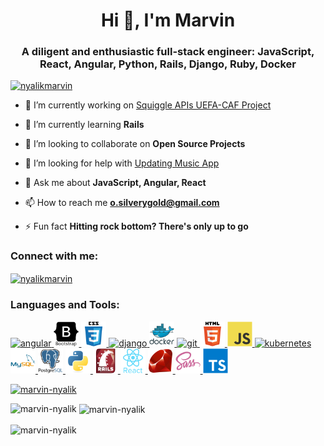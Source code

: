 <h1 align="center">Hi 👋, I'm Marvin</h1>
<h3 align="center">A diligent and enthusiastic full-stack engineer: JavaScript, React, Angular, Python, Rails, Django, Ruby, Docker</h3>
<p align="left"> <a href="https://twitter.com/nyalikmarvin" target="blank"><img src="https://img.shields.io/twitter/follow/nyalikmarvin?logo=twitter&style=for-the-badge" alt="nyalikmarvin" /></a> </p>

- 🔭 I’m currently working on [Squiggle APIs UEFA-CAF Project](https://marvin-nyalik.github.io/SoccerFestival/)

- 🌱 I’m currently learning **Rails**

- 👯 I’m looking to collaborate on **Open Source Projects**

- 🤝 I’m looking for help with [Updating Music App](https://marvin-nyalik.github.io/AwesomeBooks/)

- 💬 Ask me about **JavaScript, Angular, React**

- 📫 How to reach me **o.silverygold@gmail.com**

- ⚡ Fun fact **Hitting rock bottom? There's only up to go**

<h3 align="left">Connect with me:</h3>
<p align="left">
<a href="https://twitter.com/nyalikmarvin" target="blank"><img align="center" src="https://raw.githubusercontent.com/rahuldkjain/github-profile-readme-generator/master/src/images/icons/Social/twitter.svg" alt="nyalikmarvin" height="30" width="40" /></a>
</p>

<h3 align="left">Languages and Tools:</h3>
<p align="left"> <a href="https://angular.io" target="_blank" rel="noreferrer"> <img src="https://angular.io/assets/images/logos/angular/angular.svg" alt="angular" width="40" height="40"/> </a> <a href="https://getbootstrap.com" target="_blank" rel="noreferrer"> <img src="https://raw.githubusercontent.com/devicons/devicon/master/icons/bootstrap/bootstrap-plain-wordmark.svg" alt="bootstrap" width="40" height="40"/> </a> <a href="https://www.w3schools.com/css/" target="_blank" rel="noreferrer"> <img src="https://raw.githubusercontent.com/devicons/devicon/master/icons/css3/css3-original-wordmark.svg" alt="css3" width="40" height="40"/> </a> <a href="https://www.djangoproject.com/" target="_blank" rel="noreferrer"> <img src="https://cdn.worldvectorlogo.com/logos/django.svg" alt="django" width="40" height="40"/> </a> <a href="https://www.docker.com/" target="_blank" rel="noreferrer"> <img src="https://raw.githubusercontent.com/devicons/devicon/master/icons/docker/docker-original-wordmark.svg" alt="docker" width="40" height="40"/> </a> <a href="https://git-scm.com/" target="_blank" rel="noreferrer"> <img src="https://www.vectorlogo.zone/logos/git-scm/git-scm-icon.svg" alt="git" width="40" height="40"/> </a> <a href="https://www.w3.org/html/" target="_blank" rel="noreferrer"> <img src="https://raw.githubusercontent.com/devicons/devicon/master/icons/html5/html5-original-wordmark.svg" alt="html5" width="40" height="40"/> </a> <a href="https://developer.mozilla.org/en-US/docs/Web/JavaScript" target="_blank" rel="noreferrer"> <img src="https://raw.githubusercontent.com/devicons/devicon/master/icons/javascript/javascript-original.svg" alt="javascript" width="40" height="40"/> </a> <a href="https://kubernetes.io" target="_blank" rel="noreferrer"> <img src="https://www.vectorlogo.zone/logos/kubernetes/kubernetes-icon.svg" alt="kubernetes" width="40" height="40"/> </a> <a href="https://www.mysql.com/" target="_blank" rel="noreferrer"> <img src="https://raw.githubusercontent.com/devicons/devicon/master/icons/mysql/mysql-original-wordmark.svg" alt="mysql" width="40" height="40"/> </a> <a href="https://www.postgresql.org" target="_blank" rel="noreferrer"> <img src="https://raw.githubusercontent.com/devicons/devicon/master/icons/postgresql/postgresql-original-wordmark.svg" alt="postgresql" width="40" height="40"/> </a> <a href="https://www.python.org" target="_blank" rel="noreferrer"> <img src="https://raw.githubusercontent.com/devicons/devicon/master/icons/python/python-original.svg" alt="python" width="40" height="40"/> </a> <a href="https://rubyonrails.org" target="_blank" rel="noreferrer"> <img src="https://raw.githubusercontent.com/devicons/devicon/master/icons/rails/rails-original-wordmark.svg" alt="rails" width="40" height="40"/> </a> <a href="https://reactjs.org/" target="_blank" rel="noreferrer"> <img src="https://raw.githubusercontent.com/devicons/devicon/master/icons/react/react-original-wordmark.svg" alt="react" width="40" height="40"/> </a> <a href="https://www.ruby-lang.org/en/" target="_blank" rel="noreferrer"> <img src="https://raw.githubusercontent.com/devicons/devicon/master/icons/ruby/ruby-original.svg" alt="ruby" width="40" height="40"/> </a> <a href="https://sass-lang.com" target="_blank" rel="noreferrer"> <img src="https://raw.githubusercontent.com/devicons/devicon/master/icons/sass/sass-original.svg" alt="sass" width="40" height="40"/> </a> <a href="https://www.typescriptlang.org/" target="_blank" rel="noreferrer"> <img src="https://raw.githubusercontent.com/devicons/devicon/master/icons/typescript/typescript-original.svg" alt="typescript" width="40" height="40"/> </a> </p>

<p align="left" style="display:flex; gap:10px;"> <a href="https://github.com/ryo-ma/github-profile-trophy"><img src="https://github-profile-trophy.vercel.app/?username=marvin-nyalik" alt="marvin-nyalik" /></a> </p>

<p><img align="left" src="https://github-readme-stats.vercel.app/api/top-langs?username=marvin-nyalik&show_icons=true&locale=en&layout=compact" alt="marvin-nyalik" /></p>

<p>&nbsp;<img align="center" src="https://github-readme-stats.vercel.app/api?username=marvin-nyalik&show_icons=true&locale=en" alt="marvin-nyalik" /></p>

<p><img align="center" src="https://github-readme-streak-stats.herokuapp.com/?user=marvin-nyalik&" alt="marvin-nyalik" /></p>


<!--
**marvin-nyalik/marvin-nyalik** is a ✨ _special_ ✨ repository because its `README.md` (this file) appears on your GitHub profile.

Here are some ideas to get you started:

- 🔭 I’m currently working on ...
- 🌱 I’m currently learning ...
- 👯 I’m looking to collaborate on ...
- 🤔 I’m looking for help with ...
- 💬 Ask me about ...
- 📫 How to reach me: ...
- 😄 Pronouns: ...
- ⚡ Fun fact: ...
-->
